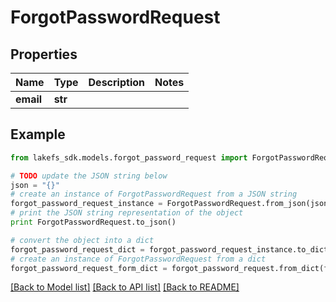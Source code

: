 # ForgotPasswordRequest


## Properties
Name | Type | Description | Notes
------------ | ------------- | ------------- | -------------
**email** | **str** |  | 

## Example

```python
from lakefs_sdk.models.forgot_password_request import ForgotPasswordRequest

# TODO update the JSON string below
json = "{}"
# create an instance of ForgotPasswordRequest from a JSON string
forgot_password_request_instance = ForgotPasswordRequest.from_json(json)
# print the JSON string representation of the object
print ForgotPasswordRequest.to_json()

# convert the object into a dict
forgot_password_request_dict = forgot_password_request_instance.to_dict()
# create an instance of ForgotPasswordRequest from a dict
forgot_password_request_form_dict = forgot_password_request.from_dict(forgot_password_request_dict)
```
[[Back to Model list]](../README.md#documentation-for-models) [[Back to API list]](../README.md#documentation-for-api-endpoints) [[Back to README]](../README.md)


